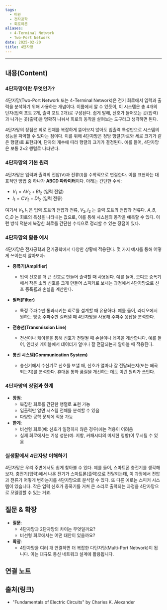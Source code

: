 ```yaml
---
tags:
  - 미완
  - 전자공학
  - 회로이론
aliases: 
  - 4-Terminal Network
  - Two-Port Network
date: 2025-02-20
title: 4단자망
---
```


---

## 내용(Content)

### 4단자망이란 무엇인가?

4단자망(Two-Port Network 또는 4-Terminal Network)은 전기 회로에서 입력과 출력을 분석하기 위해 사용하는 개념이다. 이름에서 알 수 있듯이, 이 시스템은 총 4개의 단자(입력 포트 2개, 출력 포트 2개)로 구성된다. 쉽게 말해, 신호가 들어오는 곳(입력)과 나가는 곳(출력)을 명확히 나눠서 회로의 동작을 살펴보는 도구라고 생각하면 된다.

4단자망의 장점은 회로 전체를 복잡하게 뜯어보지 않아도 입출력 특성만으로 시스템의 성능을 파악할 수 있다는 점이다. 이를 위해 4단자망은 정방 행렬(가로와 세로 크기가 같은 행렬)로 표현되며, 단자의 개수에 따라 행렬의 크기가 결정된다. 예를 들어, 4단자망은 보통 2×2 행렬로 나타낸다.

### 4단자망의 기본 원리

4단자망은 입력과 출력의 전압(V)과 전류(I)를 수학적으로 연결한다. 이를 표현하는 대표적인 방법 중 하나가 **ABCD 파라미터**이다. 아래는 간단한 수식:
- $V_1 = A V_2 + B I_2$ (입력 전압)
- $I_1 = C V_2 + D I_2$ (입력 전류)

여기서  $V_1, I_1$ 은 입력 포트의 전압과 전류, $V_2, I_2$ 는 출력 포트의 전압과 전류다.  $A, B, C, D$ 는 회로의 특성을 나타내는 값으로, 이를 통해 시스템의 동작을 예측할 수 있다. 이런 방식 덕분에 복잡한 회로를 간단한 수식으로 정리할 수 있는 장점이 있다.

### 4단자망의 활용 예시

4단자망은 전자공학과 전기공학에서 다양한 상황에 적용된다. 몇 가지 예시를 통해 어떻게 쓰이는지 알아보자:

- **증폭기(Amplifier)**
	- 입력 신호를 더 큰 신호로 만들어 출력할 때 사용된다. 예를 들어, 오디오 증폭기에서 작은 소리 신호를 크게 만들어 스피커로 보내는 과정에서 4단자망으로 신호 증폭률과 손실을 계산한다.
  
- **필터(Filter)**  
	- 특정 주파수만 통과시키는 회로를 설계할 때 유용하다. 예를 들어, 라디오에서 원하는 방송 주파수만 걸러낼 때 4단자망을 사용해 주파수 응답을 분석한다.
  
- **전송선(Transmission Line)**  
	- 전선이나 케이블을 통해 신호가 전달될 때 손실이나 왜곡을 계산합니다. 예를 들어, 인터넷 케이블에서 데이터가 얼마나 잘 전달되는지 알아볼 때 적용된다.
  
- **통신 시스템(Communication System)**  
	- 송신기에서 수신기로 신호를 보낼 때, 신호가 얼마나 잘 전달되는지(또는 왜곡되는지)를 분석한다. 휴대폰 통화 품질을 개선하는 데도 이런 원리가 쓰인다.

### 4단자망의 장점과 한계

- **장점**:  
  - 복잡한 회로를 간단한 행렬로 표현 가능  
  - 입출력만 알면 시스템 전체를 분석할 수 있음  
  - 다양한 공학 문제에 적용 가능  
- **한계**:  
  - 비선형 회로(예: 신호가 일정하지 않은 경우)에는 적용이 어려움  
  - 실제 회로에서는 기생 성분(예: 저항, 커패시터의 미세한 영향)이 무시될 수 있음

### 실생활에서 4단자망 이해하기

4단자망은 우리 주변에서도 쉽게 찾아볼 수 있다. 예를 들어, 스마트폰 충전기를 생각해보자. 충전기(입력)에서 나온 전기가 스마트폰(출력)으로 전달되는데, 이 과정에서 전압과 전류가 어떻게 변하는지를 4단자망으로 분석할 수 있다. 또 다른 예로는 스피커 시스템이 있습니다. 작은 입력 신호가 증폭기를 거쳐 큰 소리로 출력되는 과정을 4단자망으로 모델링할 수 있는 거죠.


## 질문 & 확장

- **질문**:  
  - 4단자망과 2단자망의 차이는 무엇일까요?  
  - 비선형 회로에서는 어떤 대안이 있을까요?  
- **확장**:  
  - 4단자망을 여러 개 연결하면 더 복잡한 다단자망(Multi-Port Network)이 됩니다. 이는 대규모 통신 네트워크 설계에 활용됩니다.

## 연결 노트

## 출처(링크)

- "Fundamentals of Electric Circuits" by Charles K. Alexander



